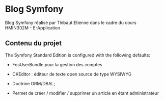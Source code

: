 Blog Symfony
========================

Blog Symfony réalisé par Thibaut Etienne dans le cadre du cours HMIN302M - E-Application

Contenu du projet
--------------

The Symfony Standard Edition is configured with the following defaults:

  * FosUserBundle pour la gestion des comptes

  * CKEditor : éditeur de texte open source de type WYSIWYG  

  * Doctrine ORM/DBAL;
  
  * Permet de créer / modifier / supprimer un article en étant administrateur
  




[1]:  https://symfony.com/doc/3.4/setup.html

